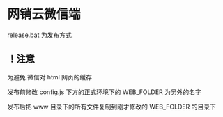 # 网销云微信端

release.bat 为发布方式

## ！注意

为避免 微信对 html 网页的缓存

发布前修改 config.js 下方的正式环境下的 WEB_FOLDER 为另外的名字

发布后把 www 目录下的所有文件复制到刚才修改的 WEB_FOLDER 的目录下
